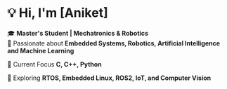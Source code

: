 # 💡 Hi, I'm [Aniket]  

🎓 **Master's Student | Mechatronics & Robotics**  
🔬 Passionate about **Embedded Systems, Robotics, Artificial Intelligence and Machine Learning** 

📌 Current Focus **C, C++, Python**

🚀 Exploring **RTOS, Embedded Linux, ROS2, IoT, and Computer Vision** 
